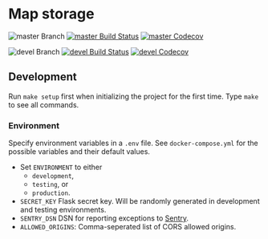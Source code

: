 # Map storage

![master Branch](https://img.shields.io/badge/branch-master-blue.svg)
[![master Build Status](https://travis-ci.org/DD-DeCaF/map-storage.svg?branch=master)](https://travis-ci.org/DD-DeCaF/map-storage)
[![master Codecov](https://codecov.io/gh/DD-DeCaF/map-storage/branch/master/graph/badge.svg)](https://codecov.io/gh/DD-DeCaF/map-storage/branch/master)

![devel Branch](https://img.shields.io/badge/branch-devel-blue.svg)
[![devel Build Status](https://travis-ci.org/DD-DeCaF/map-storage.svg?branch=devel)](https://travis-ci.org/DD-DeCaF/map-storage)
[![devel Codecov](https://codecov.io/gh/DD-DeCaF/map-storage/branch/devel/graph/badge.svg)](https://codecov.io/gh/DD-DeCaF/map-storage/branch/devel)

## Development

Run `make setup` first when initializing the project for the first time. Type
`make` to see all commands.

### Environment

Specify environment variables in a `.env` file. See `docker-compose.yml` for the
possible variables and their default values.

* Set `ENVIRONMENT` to either
  * `development`,
  * `testing`, or
  * `production`.
* `SECRET_KEY` Flask secret key. Will be randomly generated in development and testing environments.
* `SENTRY_DSN` DSN for reporting exceptions to
  [Sentry](https://docs.sentry.io/clients/python/integrations/flask/).
* `ALLOWED_ORIGINS`: Comma-seperated list of CORS allowed origins.
